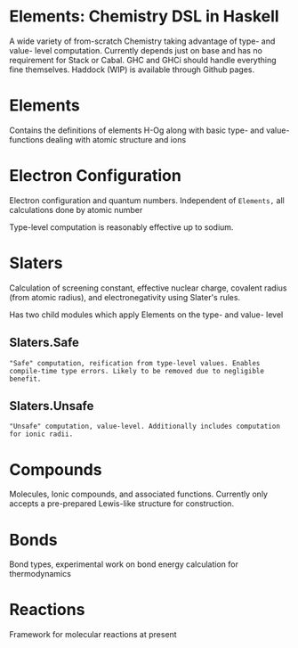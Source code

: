 # Elements: Chemistry DSL in Haskell 

A wide variety of from-scratch Chemistry taking advantage of type- and value- level computation. Currently depends just on base and has no requirement for Stack or Cabal. GHC and GHCi should handle everything fine themselves. Haddock (WIP) is available through Github pages. 

# Elements # 

Contains the definitions of elements H-Og along with basic type- and value- functions dealing with atomic structure and ions

# Electron Configuration # 

Electron configuration and quantum numbers. Independent of `Elements,` all calculations done by atomic number 

Type-level computation is reasonably effective up to sodium. 

# Slaters # 

Calculation of screening constant, effective nuclear charge, covalent radius (from atomic radius), and electronegativity using Slater's rules. 

Has two child modules which apply Elements on the type- and value- level 

## Slaters.Safe ## 

    "Safe" computation, reification from type-level values. Enables compile-time type errors. Likely to be removed due to negligible benefit. 

## Slaters.Unsafe ##

    "Unsafe" computation, value-level. Additionally includes computation for ionic radii. 

# Compounds # 

Molecules, Ionic compounds, and associated functions. Currently only accepts a pre-prepared Lewis-like structure for construction. 

# Bonds # 

Bond types, experimental work on bond energy calculation for thermodynamics 

# Reactions # 

Framework for molecular reactions at present 
